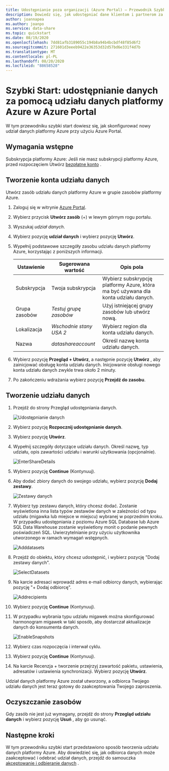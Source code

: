 ```yaml
---
title: Udostępnianie poza organizacji (Azure Portal) — Przewodnik Szybki Start dotyczący udziału danych platformy Azure
description: Dowiedz się, jak udostępniać dane klientom i partnerom za pomocą udziału danych platformy Azure w tym przewodniku Szybki Start.
author: joannapea
ms.author: joanpo
ms.service: data-share
ms.topic: quickstart
ms.date: 08/19/2020
ms.openlocfilehash: 7dd81afb3189055c194b8a94b4bcbdf48f85d6f2
ms.sourcegitcommit: 271601d3eeeb9422e36353d32d57bd6e331f4d7b
ms.translationtype: MT
ms.contentlocale: pl-PL
ms.lasthandoff: 08/20/2020
ms.locfileid: "88658528"
---
```

# <a name="quickstart-share-data-using-azure-data-share-in-the-azure-portal"></a>Szybki Start: udostępnianie danych za pomocą udziału danych platformy Azure w Azure Portal

W tym przewodniku szybki start dowiesz się, jak skonfigurować nowy udział danych platformy Azure przy użyciu Azure Portal.

## <a name="prerequisites"></a>Wymagania wstępne

Subskrypcja platformy Azure: Jeśli nie masz subskrypcji platformy Azure, przed rozpoczęciem Utwórz [bezpłatne konto](https://azure.microsoft.com/free/) .


## <a name="create-a-data-share-account"></a>Tworzenie konta udziału danych

Utwórz zasób udziału danych platformy Azure w grupie zasobów platformy Azure.

1. Zaloguj się w witrynie [Azure Portal](https://portal.azure.com/).

1. Wybierz przycisk **Utwórz zasób** (+) w lewym górnym rogu portalu.

1. Wyszukaj *udział danych*.

1. Wybierz pozycję **udział danych** i wybierz pozycję **Utwórz**.

1. Wypełnij podstawowe szczegóły zasobu udziału danych platformy Azure, korzystając z poniższych informacji. 

   **Ustawienie** | **Sugerowana wartość** | **Opis pola**
   |---|---|---|
   | Subskrypcja | Twoja subskrypcja | Wybierz subskrypcję platformy Azure, która ma być używana dla konta udziału danych.|
   | Grupa zasobów | *Testuj grupę zasobów* | Użyj istniejącej grupy zasobów lub utwórz nową. |
   | Lokalizacja | *Wschodnie stany USA 2* | Wybierz region dla konta udziału danych.
   | Nazwa | *datashareaccount* | Określ nazwę konta udziału danych. |

1. Wybierz pozycję **Przegląd + Utwórz**, a następnie pozycję **Utwórz** , aby zainicjować obsługę konta udziału danych. Inicjowanie obsługi nowego konta udziału danych zwykle trwa około 2 minuty.

1. Po zakończeniu wdrażania wybierz pozycję **Przejdź do zasobu**.

## <a name="create-a-data-share"></a>Tworzenie udziału danych

1. Przejdź do strony Przegląd udostępniania danych.

   ![Udostępnianie danych](./media/share-receive-data.png "Udostępnianie danych") 

1. Wybierz pozycję **Rozpocznij udostępnianie danych**.

1. Wybierz pozycję **Utwórz**.

1. Wypełnij szczegóły dotyczące udziału danych. Określ nazwę, typ udziału, opis zawartości udziału i warunki użytkowania (opcjonalnie). 

   ![EnterShareDetails](./media/enter-share-details.png "Wprowadź szczegóły udostępniania") 

1. Wybierz pozycję **Continue** (Kontynuuj).

1. Aby dodać zbiory danych do swojego udziału, wybierz pozycję **Dodaj zestawy**. 

   ![Zestawy danych](./media/datasets.png "Zestawy danych")

1. Wybierz typ zestawu danych, który chcesz dodać. Zostanie wyświetlona inna lista typów zestawów danych w zależności od typu udziału (migawka lub miejsce w miejscu) wybranej w poprzednim kroku. W przypadku udostępniania z poziomu Azure SQL Database lub Azure SQL Data Warehouse zostanie wyświetlony monit o podanie pewnych poświadczeń SQL. Uwierzytelnianie przy użyciu użytkownika utworzonego w ramach wymagań wstępnych.

   ![Adddatasets](./media/add-datasets.png "Dodaj zestawy danych")    

1. Przejdź do obiektu, który chcesz udostępnić, i wybierz pozycję "Dodaj zestawy danych". 

   ![SelectDatasets](./media/select-datasets.png "Wybierz zestawy danych")    

1. Na karcie adresaci wprowadź adres e-mail odbiorcy danych, wybierając pozycję "+ Dodaj odbiorcę".

   ![Addrecipients](./media/add-recipient.png "Dodawanie adresatów") 

1. Wybierz pozycję **Continue** (Kontynuuj).

1. W przypadku wybrania typu udziału migawek można skonfigurować harmonogram migawek w taki sposób, aby dostarczał aktualizacje danych do konsumenta danych. 

   ![EnableSnapshots](./media/enable-snapshots.png "Włącz migawki") 

1. Wybierz czas rozpoczęcia i interwał cyklu. 

1. Wybierz pozycję **Continue** (Kontynuuj).

1. Na karcie Recenzja + tworzenie przejrzyj zawartość pakietu, ustawienia, adresatów i ustawienia synchronizacji. Wybierz pozycję **Utwórz**.

Udział danych platformy Azure został utworzony, a odbiorca Twojego udziału danych jest teraz gotowy do zaakceptowania Twojego zaproszenia.

## <a name="clean-up-resources"></a>Oczyszczanie zasobów

Gdy zasób nie jest już wymagany, przejdź do strony **Przegląd udziału danych** i wybierz pozycję **Usuń** , aby go usunąć.

## <a name="next-steps"></a>Następne kroki

W tym przewodniku szybki start przedstawiono sposób tworzenia udziału danych platformy Azure. Aby dowiedzieć się, jak odbiorca danych może zaakceptować i odebrać udział danych, przejdź do samouczka [akceptowanie i odbieranie danych](subscribe-to-data-share.md) . 
